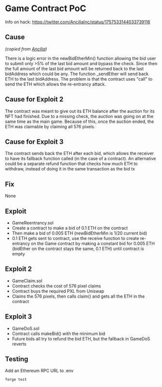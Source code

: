 # Game Contract PoC

Info on hack: https://twitter.com/AnciliaInc/status/1757533144033739116

## Cause
_(copied from [Ancilia](https://twitter.com/AnciliaInc/status/1757534105359753575))_

There is a logic error in the newBidEtherMin() function allowing the bid user to submit only >5% of the last bid amount and bypass the check. Since then the full amount of the last bid amount will be returned back to the last bidAddress which could be any.
The function  _sendEther will send back ETH to the last bidAddress. The problem is that the contract uses "call" to send the ETH which allows the re-entrancy attack.
## Cause for Exploit 2
The contract was meant to give out its ETH balance after the auction for its NFT had finished. Due to a missing check, the auction was going on at the same time as the main game. Because of this, once the auction ended, the ETH was claimable by claiming all 576 pixels.
## Cause for Exploit 3
The contract sends back the ETH after each bid, which allows the receiver to have its fallback function called (in the case of a contract). An alternative could be a separate refund function that checks how much ETH to withdraw, instead of doing it in the same transaction as the bid tx
## Fix
None
## Exploit
- GameReentrancy.sol
- Create a contract to make a bid of 0.1 ETH on the contract
- Then make a bid of 0.005 ETH (newBidEtherMin is 1/20 current bid)
- 0.1 ETH gets sent to contract, use the receive function to create re-entrancy on the Game contract by making a constant bid for 0.005 ETH (bidEther on the contract stays the same, 0.1 ETH) until contract is empty

## Exploit 2
- GameClaim.sol
- Contract checks the cost of 576 pixel claims
- Contract buys the required PXL from Uniswap
- Claims the 576 pixels, then calls claim() and gets all the ETH in the contract
## Exploit 3
- GameDoS.sol
- Contract calls makeBid() with the minimum bid
- Future bids all try to refund the bid ETH, but the fallback in GameDoS reverts
## Testing
Add an Ethereum RPC URL to .env
```shell
forge test
```